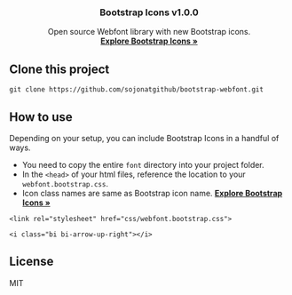 <h3 align="center">Bootstrap Icons v1.0.0</h3>

<p align="center">
  Open source Webfont library with new Bootstrap icons.
  <br>
  <a href="https://icons.getbootstrap.com/"><strong>Explore Bootstrap Icons »</strong></a>
</p>

## Clone this project

```shell
git clone https://github.com/sojonatgithub/bootstrap-webfont.git
```


## How to use

Depending on your setup, you can include Bootstrap Icons in a handful of ways.

- You need to copy the entire `font` directory into your project folder.
- In the `<head>` of your html files, reference the location to your `webfont.bootstrap.css`.
- Icon class names are same as Bootstrap icon name. <a href="https://icons.getbootstrap.com/"><strong>Explore Bootstrap Icons »</strong></a>

```shell
<link rel="stylesheet" href="css/webfont.bootstrap.css">
```
```shell
<i class="bi bi-arrow-up-right"></i>
```


## License

MIT
